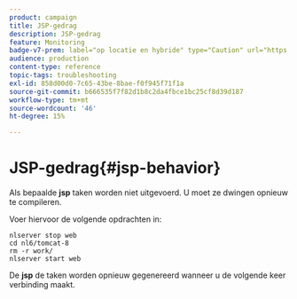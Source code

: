 ```yaml
---
product: campaign
title: JSP-gedrag
description: JSP-gedrag
feature: Monitoring
badge-v7-prem: label="op locatie en hybride" type="Caution" url="https://experienceleague.adobe.com/docs/campaign-classic/using/installing-campaign-classic/architecture-and-hosting-models/hosting-models-lp/hosting-models.html?lang=nl" tooltip="Alleen van toepassing op on-premise en hybride implementaties"
audience: production
content-type: reference
topic-tags: troubleshooting
exl-id: 858d00d0-7c65-43be-8bae-f0f945f71f1a
source-git-commit: b666535f7f82d1b8c2da4fbce1bc25cf8d39d187
workflow-type: tm+mt
source-wordcount: '46'
ht-degree: 15%

---
```


# JSP-gedrag{#jsp-behavior}



Als bepaalde **jsp** taken worden niet uitgevoerd. U moet ze dwingen opnieuw te compileren.

Voer hiervoor de volgende opdrachten in:

```
nlserver stop web
cd nl6/tomcat-8
rm -r work/
nlserver start web
```

De **jsp** de taken worden opnieuw gegenereerd wanneer u de volgende keer verbinding maakt.
